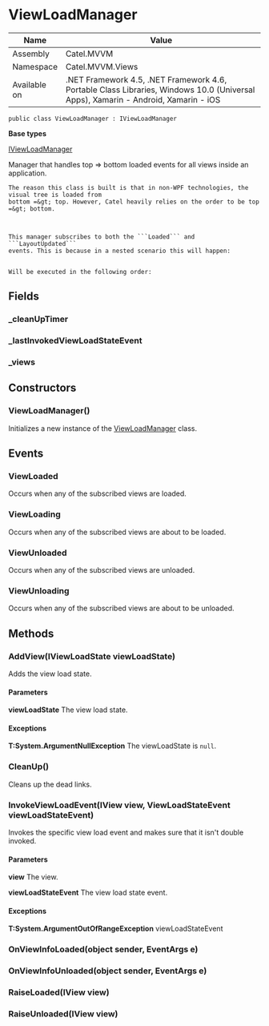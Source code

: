 

# ViewLoadManager

Name|Value
---|---
Assembly|Catel.MVVM
Namespace|Catel.MVVM.Views
Available on|.NET Framework 4.5, .NET Framework 4.6, Portable Class Libraries, Windows 10.0 (Universal Apps), Xamarin - Android, Xamarin - iOS

```
public class ViewLoadManager : IViewLoadManager
```

**Base types**

[IViewLoadManager](/Catel.MVVM\Catel\MVVM\Views\IViewLoadManager.md)


Manager that handles top =&gt; bottom loaded events for all views inside an application.
    


    The reason this class is built is that in non-WPF technologies, the visual tree is loaded from
    bottom =&gt; top. However, Catel heavily relies on the order to be top =&gt; bottom.
    


    This manager subscribes to both the ```Loaded``` and ```LayoutUpdated```
    events. This is because in a nested scenario this will happen:
    

```

```
    Will be executed in the following order:



## Fields

### _cleanUpTimer

### _lastInvokedViewLoadStateEvent

### _views

## Constructors

### ViewLoadManager()

Initializes a new instance of the [ViewLoadManager](#) class.



## Events

### ViewLoaded

Occurs when any of the subscribed views are loaded.



### ViewLoading

Occurs when any of the subscribed views are about to be loaded.



### ViewUnloaded

Occurs when any of the subscribed views are unloaded.



### ViewUnloading

Occurs when any of the subscribed views are about to be unloaded.



## Methods

### AddView(IViewLoadState viewLoadState)

Adds the view load state.

#### Parameters

**viewLoadState**
The view load state.

#### Exceptions

**T:System.ArgumentNullException**
The viewLoadState is ```null```.



### CleanUp()

Cleans up the dead links.



### InvokeViewLoadEvent(IView view, ViewLoadStateEvent viewLoadStateEvent)

Invokes the specific view load event and makes sure that it isn't double invoked.

#### Parameters

**view**
The view.

**viewLoadStateEvent**
The view load state event.

#### Exceptions

**T:System.ArgumentOutOfRangeException**
viewLoadStateEvent



### OnViewInfoLoaded(object sender, EventArgs e)

### OnViewInfoUnloaded(object sender, EventArgs e)

### RaiseLoaded(IView view)

### RaiseUnloaded(IView view)


